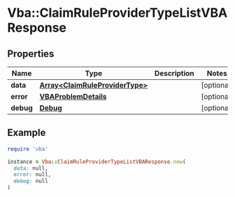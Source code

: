# Vba::ClaimRuleProviderTypeListVBAResponse

## Properties

| Name | Type | Description | Notes |
| ---- | ---- | ----------- | ----- |
| **data** | [**Array&lt;ClaimRuleProviderType&gt;**](ClaimRuleProviderType.md) |  | [optional] |
| **error** | [**VBAProblemDetails**](VBAProblemDetails.md) |  | [optional] |
| **debug** | [**Debug**](Debug.md) |  | [optional] |

## Example

```ruby
require 'vba'

instance = Vba::ClaimRuleProviderTypeListVBAResponse.new(
  data: null,
  error: null,
  debug: null
)
```

